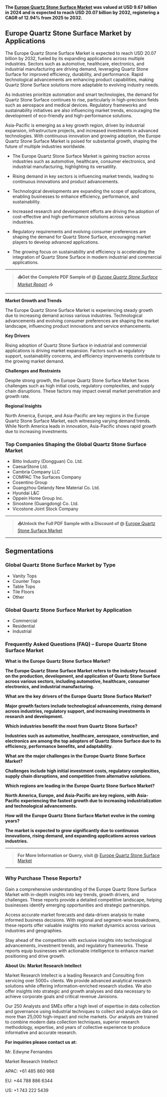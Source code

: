 <p><strong>The <a href="https://www.marketresearchintellect.com/download-sample/?rid=961176&amp;utm_source=Pulse-April-Europe&amp;utm_medium=852">Europe Quartz Stone Surface Market</a> was valued at USD 9.67 billion in 2024 and is expected to reach USD 20.07 billion by 2032, registering a CAGR of 12.94% from 2025 to 2032.</strong></p><h2>Europe Quartz Stone Surface Market by Applications&nbsp;</h2><p><p>The Europe Quartz Stone Surface Market is expected to reach USD 20.07 billion by 2032, fueled by its expanding applications across multiple industries. Sectors such as automotive, healthcare, electronics, and industrial manufacturing are driving demand, leveraging Quartz Stone Surface for improved efficiency, durability, and performance. Rapid technological advancements are enhancing product capabilities, making Quartz Stone Surface solutions more adaptable to evolving industry needs.</p><p>As industries prioritize automation and smart technologies, the demand for Quartz Stone Surface continues to rise, particularly in high-precision fields such as aerospace and medical devices. Regulatory frameworks and sustainability initiatives are also influencing market trends, encouraging the development of eco-friendly and high-performance solutions.</p><p>Asia-Pacific is emerging as a key growth region, driven by industrial expansion, infrastructure projects, and increased investments in advanced technologies. With continuous innovation and growing adoption, the Europe Quartz Stone Surface Market is poised for substantial growth, shaping the future of multiple industries worldwide.</p></p><ul><li><p>The Europe Quartz Stone Surface Market is gaining traction across industries such as automotive, healthcare, consumer electronics, and industrial manufacturing, highlighting its versatility.</p></li><li><p>Rising demand in key sectors is influencing market trends, leading to continuous innovations and product advancements.</p></li><li><p>Technological developments are expanding the scope of applications, enabling businesses to enhance efficiency, performance, and sustainability.</p></li><li><p>Increased research and development efforts are driving the adoption of cost-effective and high-performance solutions across various industries.</p></li><li><p>Regulatory requirements and evolving consumer preferences are shaping the demand for Quartz Stone Surface, encouraging market players to develop advanced applications.</p></li><li><p>The growing focus on sustainability and efficiency is accelerating the integration of Quartz Stone Surface in modern industrial and commercial applications.</p></li></ul><hr /><blockquote><p><strong><span class="font-[700]">📥Get the Complete PDF Sample of @ </span></strong><em><span class="font-[700]"><a href="https://www.marketresearchintellect.com/download-sample/?rid=961176&amp;utm_source=Pulse-April-Europe&amp;utm_medium=852" target="_blank" data-tracking-control-name="article-ssr-frontend-pulse_little-text-block" data-tracking-will-navigate="" data-test-link="">Europe Quartz Stone Surface Market Report</a>&nbsp;📥</span></em></p></blockquote><hr /><p class="" data-start="77" data-end="360"><strong data-start="77" data-end="105">Market Growth and Trends</strong></p><p class="" data-start="77" data-end="360">The Europe Quartz Stone Surface Market is experiencing steady growth due to increasing demand across various industries. Technological advancements and evolving consumer preferences are shaping the market landscape, influencing product innovations and service enhancements.</p><p class="" data-start="362" data-end="606"><strong data-start="362" data-end="377">Key Drivers</strong></p><p class="" data-start="362" data-end="606">Rising adoption of Quartz Stone Surface in industrial and commercial applications is driving market expansion. Factors such as regulatory support, sustainability concerns, and efficiency improvements contribute to the growing market demand.</p><p class="" data-start="608" data-end="849"><strong data-start="608" data-end="637">Challenges and Restraints</strong></p><p class="" data-start="608" data-end="849">Despite strong growth, the Europe Quartz Stone Surface Market faces challenges such as high initial costs, regulatory complexities, and supply chain disruptions. These factors may impact overall market penetration and growth rate.</p><p class="" data-start="851" data-end="1095"><strong data-start="851" data-end="872">Regional Insights</strong></p><p class="" data-start="851" data-end="1095">North America, Europe, and Asia-Pacific are key regions in the Europe Quartz Stone Surface Market, each witnessing varying demand trends. While North America leads in innovation, Asia-Pacific shows rapid growth due to increasing investments.</p><p><h3>Top Companies Shaping the Global Quartz Stone Surface Market </h3><ul><li>Bitto Industry (Dongguan) Co. Ltd.</li><li>CaesarStone Ltd.</li><li>Cambria Company LLC</li><li>COMPAC The Surfaces Company</li><li>Cosentino Group</li><li>Guangzhou Gelandy New Material Co. Ltd.</li><li>Hyundai L&C</li><li>Oppein Home Group Inc.</li><li>Sinostone (Guangdong) Co. Ltd.</li><li>Vicostone Joint Stock Company</li></ul></p><hr /><blockquote><p><strong>📥Unlock the Full PDF Sample with a Discount of @</strong> <a href="https://www.marketresearchintellect.com/ask-for-discount/?rid=961176&amp;utm_source=Pulse-April-Europe&amp;utm_medium=852">Europe Quartz Stone Surface Market</a></p></blockquote><hr /><p><h2>Segmentations</h2><h3>Global Quartz Stone Surface Market by Type</h3><ul><li>Vanity Tops</li><li>Counter Tops</li><li>Table Tops</li><li>Tile Floors</li><li>Other</li></ul><h3>Global Quartz Stone Surface Market by Application</h3><ul><li>Commercial</li><li>Residential</li><li>Industrial</li></ul></p><h3><strong>Frequently Asked Questions (FAQ) &ndash; Europe Quartz Stone Surface Market</strong></h3><p><strong>What is the Europe Quartz Stone Surface Market?</strong></p><p><strong>The Europe Quartz Stone Surface Market refers to the industry focused on the production, development, and application of Quartz Stone Surface across various sectors, including automotive, healthcare, consumer electronics, and industrial manufacturing.</strong></p><p><strong>What are the key drivers of the Europe Quartz Stone Surface Market?</strong></p><p><strong>Major growth factors include technological advancements, rising demand across industries, regulatory support, and increasing investments in research and development.</strong></p><p><strong>Which industries benefit the most from Quartz Stone Surface?</strong></p><p><strong>Industries such as automotive, healthcare, aerospace, construction, and electronics are among the top adopters of Quartz Stone Surface due to its efficiency, performance benefits, and adaptability.</strong></p><p><strong>What are the major challenges in the Europe Quartz Stone Surface Market?</strong></p><p><strong>Challenges include high initial investment costs, regulatory complexities, supply chain disruptions, and competition from alternative solutions.</strong></p><p><strong>Which regions are leading in the Europe Quartz Stone Surface Market?</strong></p><p><strong>North America, Europe, and Asia-Pacific are key regions, with Asia-Pacific experiencing the fastest growth due to increasing industrialization and technological advancements.</strong></p><p><strong>How will the Europe Quartz Stone Surface Market evolve in the coming years?</strong></p><p><strong>The market is expected to grow significantly due to continuous innovations, rising demand, and expanding applications across various industries.</strong></p><hr /><blockquote><p><span class="font-[700]"><strong>For More Information or Query, visit&nbsp;@</strong>&nbsp;</span><span class="font-[700]"><a href="https://www.marketresearchintellect.com/product/global-quartz-stone-surface-market/?utm_source=Linkedin&utm_medium=852" target="_blank" data-tracking-control-name="article-ssr-frontend-pulse_little-text-block" data-tracking-will-navigate="" data-test-link="">Europe Quartz Stone Surface Market</a></span></p></blockquote><hr /><h3><strong data-start="0" data-end="31">Why Purchase These Reports?</strong></h3><p class="" data-start="35" data-end="297">Gain a comprehensive understanding of the Europe Quartz Stone Surface Market with in-depth insights into key trends, growth drivers, and challenges. These reports provide a detailed competitive landscape, helping businesses identify emerging opportunities and strategic partnerships.</p><p class="" data-start="299" data-end="540">Access accurate market forecasts and data-driven analysis to make informed business decisions. With regional and segment-wise breakdowns, these reports offer valuable insights into market dynamics across various industries and geographies.</p><p class="" data-start="542" data-end="784">Stay ahead of the competition with exclusive insights into technological advancements, investment trends, and regulatory frameworks. These reports equip businesses with actionable intelligence to enhance market positioning and drive growth.</p><p><strong><span class="font-[700]">About Us: Market Research Intellect</span></strong></p><p><span class="">Market Research Intellect is a leading Research and Consulting firm servicing over 5000+ clients. We provide advanced analytical research solutions while offering information-enriched research studies.&nbsp;</span>We also offer insights into strategic and growth analyses and data necessary to achieve corporate goals and critical revenue Janisions.</p><p><span class="">Our 250 Analysts and SMEs offer a high level of expertise in data collection and governance using industrial techniques to collect and analyze data on more than 25,000 high-impact and niche markets. Our analysts are trained to combine modern data collection techniques, superior research methodology, expertise, and years of collective experience to produce informative and accurate research.</span></p><p><strong>For inquiries please contact us at:</strong></p><p>Mr. Edwyne Fernandes</p><p>Market Research Intellect</p><p>APAC: +61 485 860 968</p><p>EU: +44 788 886 6344</p><p>US: +1 743 222 5439</p>